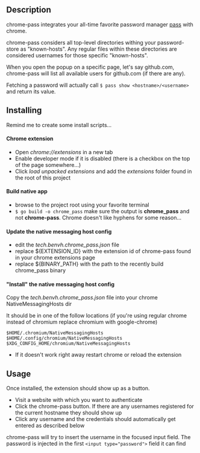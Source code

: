 ## Description
chrome-pass integrates your all-time favorite password manager [pass](https://www.passwordstore.org/) with chrome.

chrome-pass considers all top-level directories withing your password-store as "known-hosts". Any regular
files within these directories are considered usernames for those specific "known-hosts".

When you open the popup on a specific page, let's say github.com, chrome-pass will list all available users for
github.com (if there are any).

Fetching a password will actually call ```$ pass show <hostname>/<username>``` and return its value.


## Installing
Remind me to create some install scripts...

#### Chrome extension
* Open *chrome://extensions* in a new tab
* Enable developer mode if it is disabled (there is a checkbox on the top of the page somewhere...)
* Click *load unpacked extensions* and add the *extensions* folder found in the root of this project

#### Build native app
* browse to the project root using your favorite terminal
* ```$ go build -o chrome_pass```  make sure the output is **chrome_pass** and not **chrome-pass**. Chrome doesn't like hyphens for some reason...

#### Update the native messaging host config
* edit the *tech.benvh.chrome_pass.json* file
* replace ${EXTENSION_ID} with the extension id of chrome-pass found in your chrome extensions page
* replace ${BINARY_PATH} with the path to the recently build chrome_pass binary

#### "Install" the native messaging host config
Copy the *tech.benvh.chrome_pass.json* file into your chrome NativeMessagingHosts dir

It should be in one of the follow locations (if you're using regular chrome instead of chromium replace chromium with google-chrome)

```
$HOME/.chromium/NativeMessagingHosts
$HOME/.config/chromium/NativeMessagingHosts
$XDG_CONFIG_HOME/chromium/NativeMessagingHosts
```

* If it doesn't work right away restart chrome or reload the extension

## Usage
Once installed, the extension should show up as a button.

* Visit a website with which you want to authenticate
* Click the chrome-pass button. If there are any usernames registered for the current hostname they should show up
* Click any username and the credentials should automatically get entered as described below 

chrome-pass will try to insert the username in the focused input field. The password is injected
in the first ```<input type="password">``` field it can find
